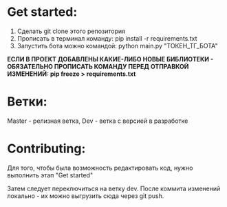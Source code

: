 # Get started:
1. Сделать git clone этого репозитория
2. Прописать в терминал команду: pip install -r requirements.txt
3. Запустить бота можно командой: python main.py "ТОКЕН_ТГ_БОТА"

**ЕСЛИ В ПРОЕКТ ДОБАВЛЕНЫ КАКИЕ-ЛИБО НОВЫЕ БИБЛИОТЕКИ - ОБЯЗАТЕЛЬНО ПРОПИСАТЬ КОМАНДУ ПЕРЕД ОТПРАВКОЙ ИЗМЕНЕНИЙ: pip freeze > requirements.txt**
# Ветки:
Master - релизная ветка, Dev - ветка с версией в разработке
# Contributing:
Для того, чтобы была возможность редактировать код, нужно выполнить этап "Get started"

Затем следует переключиться на ветку dev. После коммита изменений локально - их можно выгрузить сюда через git push.
